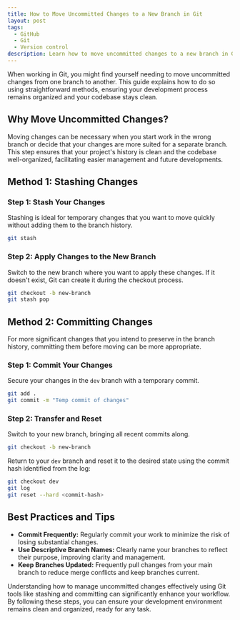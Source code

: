 ```yaml
---
title: How to Move Uncommitted Changes to a New Branch in Git
layout: post
tags:
  - GitHub
  - Git
  - Version control
description: Learn how to move uncommitted changes to a new branch in Git with this easy guide. Discover methods using stashing and committing to keep your development work organized and efficient.
--- 
```


When working in Git, you might find yourself needing to move uncommitted changes from one branch to another. This guide explains how to do so using straightforward methods, ensuring your development process remains organized and your codebase stays clean.

## Why Move Uncommitted Changes?

Moving changes can be necessary when you start work in the wrong branch or decide that your changes are more suited for a separate branch. This step ensures that your project's history is clean and the codebase well-organized, facilitating easier management and future developments.

## Method 1: Stashing Changes

### Step 1: Stash Your Changes
Stashing is ideal for temporary changes that you want to move quickly without adding them to the branch history.

```bash
git stash
```

### Step 2: Apply Changes to the New Branch
Switch to the new branch where you want to apply these changes. If it doesn't exist, Git can create it during the checkout process.

```bash
git checkout -b new-branch
git stash pop
```

## Method 2: Committing Changes

For more significant changes that you intend to preserve in the branch history, committing them before moving can be more appropriate.

### Step 1: Commit Your Changes
Secure your changes in the `dev` branch with a temporary commit.

```bash
git add .
git commit -m "Temp commit of changes"
```

### Step 2: Transfer and Reset
Switch to your new branch, bringing all recent commits along.

```bash
git checkout -b new-branch
```

Return to your `dev` branch and reset it to the desired state using the commit hash identified from the log:

```bash
git checkout dev
git log
git reset --hard <commit-hash>
```

## Best Practices and Tips

- **Commit Frequently:** Regularly commit your work to minimize the risk of losing substantial changes.
- **Use Descriptive Branch Names:** Clearly name your branches to reflect their purpose, improving clarity and management.
- **Keep Branches Updated:** Frequently pull changes from your main branch to reduce merge conflicts and keep branches current.

Understanding how to manage uncommitted changes effectively using Git tools like stashing and committing can significantly enhance your workflow. By following these steps, you can ensure your development environment remains clean and organized, ready for any task.
